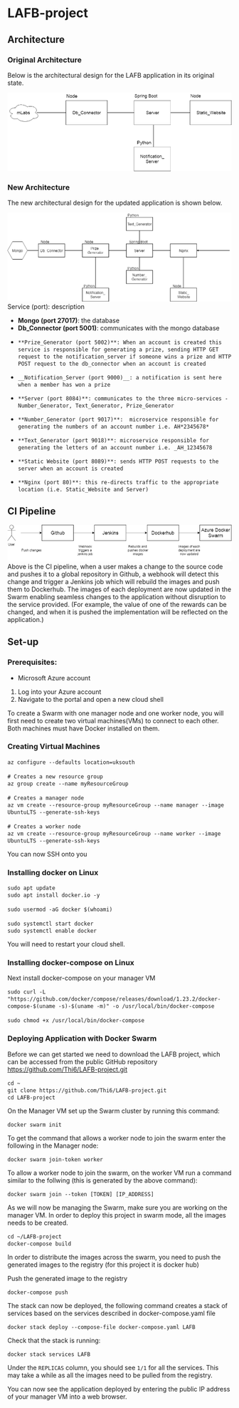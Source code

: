 # LAFB-project

## Architecture
### Original Architecture
Below is the architectural design for the LAFB application in its original state.

![Original architecture](/documentation/original_architecture.png) 

### New Architecture
The new architectural design for the updated application is shown below.

![New architecture](/documentation/new_architecture.png)
Service (port): description
* **Mongo (port 27017)**: the database
* __Db_Connector (port 5001)__: communicates with the mongo database
*	  **Prize_Generator (port 5002)**: When an account is created this service is responsible for generating a prize, sending HTTP GET request to the notification_server if someone wins a prize and HTTP POST request to the db_connector when an account is created
*	  __Notification_Server (port 9000)__: a notification is sent here when a member has won a prize
*	  **Server (port 8084)**: communicates to the three micro-services - Number_Generator, Text_Generator, Prize_Generator
*	  **Number_Generator (port 9017)**:  microservice responsible for generating the numbers of an account number i.e. AH*2345678*
*	  **Text_Generator (port 9018)**: microservice responsible for generating the letters of an account number i.e. _AH_12345678
*	  **Static Website (port 8089)**: sends HTTP POST requests to the server when an account is created
*	  **Nginx (port 80)**: this re-directs traffic to the appropriate location (i.e. Static_Website and Server)

## CI Pipeline

![Pipeline image](/documentation/pipeline_image.png)
Above is the CI pipeline, when a user makes a change to the source code and pushes it to a global repository in Github, a webhook will detect this change and trigger a Jenkins job which will rebuild the images and push them to Dockerhub.  The images of each deployment are now updated in the Swarm enabling seamless changes to the application without disruption to the service provided. (For example, the value of one of the rewards can be changed, and when it is pushed the implementation will be reflected on the application.)

## Set-up
### Prerequisites:
* Microsoft Azure account

1. Log into your Azure account
2. Navigate to the portal and open a new cloud shell

To create a Swarm with one manager node and one worker node, you will first need to create two virtual machines(VMs) to connect to each other. Both machines must have Docker installed on them.

### Creating Virtual Machines

```
az configure --defaults location=uksouth

# Creates a new resource group 
az group create --name myResourceGroup

# Creates a manager node
az vm create --resource-group myResourceGroup --name manager --image UbuntuLTS --generate-ssh-keys

# Creates a worker node
az vm create --resource-group myResourceGroup --name worker --image UbuntuLTS --generate-ssh-keys
```
You can now SSH onto you

### Installing docker on Linux
```
sudo apt update
sudo apt install docker.io -y

sudo usermod -aG docker $(whoami)

sudo systemctl start docker
sudo systemctl enable docker
```
You will need to restart your cloud shell.

### Installing docker-compose on Linux
Next install docker-compose on your manager VM
```
sudo curl -L "https://github.com/docker/compose/releases/download/1.23.2/docker-compose-$(uname -s)-$(uname -m)" -o /usr/local/bin/docker-compose

sudo chmod +x /usr/local/bin/docker-compose
```

### Deploying Application with Docker Swarm

Before we can get started we need to download the LAFB project, which can be accessed from the public GitHub repository https://github.com/Thi6/LAFB-project.git
```
cd ~
git clone https://github.com/Thi6/LAFB-project.git
cd LAFB-project
```

On the Manager VM set up the Swarm cluster by running this command:
```
docker swarm init
```

To get the command that allows a worker node to join the swarm enter the following in the Manager node:
```
docker swarm join-token worker
```

To allow a worker node to join the swarm, on the worker VM run a command similar to the follwing (this is generated by the above command):
```
docker swarm join --token [TOKEN] [IP_ADDRESS]
```

As we will now be managing the Swarm, make sure you are working on the manager VM.
In order to deploy this project in swarm mode, all the images needs to be created.

```
cd ~/LAFB-project
docker-compose build
```

In order to distribute the images across the swarm, you need to push the generated images to the registry (for this project it is docker hub)

Push the generated image to the registry
```
docker-compose push
```

The stack can now be deployed, the following command creates a stack of services based on the services described in docker-compose.yaml file
```
docker stack deploy --compose-file docker-compose.yaml LAFB
```

Check that the stack is running:
```
docker stack services LAFB
```
Under the ```REPLICAS``` column, you should see ```1/1``` for all the services. This may take a while as all the images need to be pulled from the registry.

You can now see the application deployed by entering the public IP address of your manager VM into a web browser.
